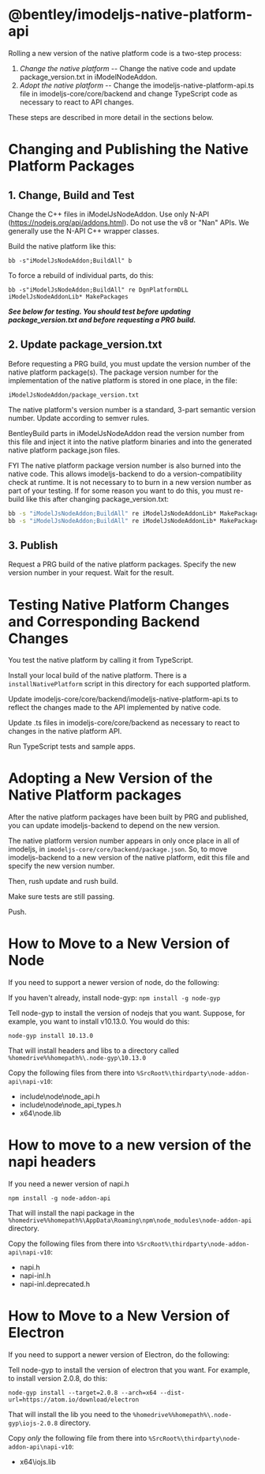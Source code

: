 ﻿# @bentley/imodeljs-native-platform-api

Rolling a new version of the native platform code is a two-step process:
1. *Change the native platform* -- Change the native code and update package_version.txt in iModelNodeAddon.
2. *Adopt the native platform* -- Change the imodeljs-native-platform-api.ts file in imodeljs-core/core/backend and change TypeScript code as necessary to react to API changes.

These steps are described in more detail in the sections below.

# Changing and Publishing the Native Platform Packages

## 1. Change, Build and Test

Change the C++ files in iModelJsNodeAddon. Use only N-API (https://nodejs.org/api/addons.html). Do not use the v8 or "Nan" APIs. We generally use the N-API C++ wrapper classes.

Build the native platform like this:

`bb -s"iModelJsNodeAddon;BuildAll" b`

To force a rebuild of individual parts, do this:

`bb -s"iModelJsNodeAddon;BuildAll" re DgnPlatformDLL iModelJsNodeAddonLib* MakePackages`

***See below for testing. You should test before updating package_version.txt and before requesting a PRG build.***

## 2. Update package_version.txt

Before requesting a PRG build, you must update the version number of the native platform package(s). The package version number for the implementation of the native platform is stored in one place, in the file:
```
iModelJsNodeAddon/package_version.txt
```

The native platform's version number is a standard, 3-part semantic version number. Update according to semver rules.

BentleyBuild parts in iModelJsNodeAddon read the version number from this file and inject it into the native platform binaries and into the generated native platform package.json files.

FYI The native platform package version number is also burned into the native code. This allows imodeljs-backend to do a version-compatibility check at runtime. It is not necessary to to burn in a new version number as part of your testing. If for some reason you want to do this, you must re-build like this after changing package_version.txt:

``` cmd
bb -s "iModelJsNodeAddon;BuildAll" re iModelJsNodeAddonLib* MakePackages -c
bb -s "iModelJsNodeAddon;BuildAll" re iModelJsNodeAddonLib* MakePackages
```

## 3. Publish

Request a PRG build of the native platform packages. Specify the new version number in your request. Wait for the result.

# Testing Native Platform Changes and Corresponding Backend Changes

You test the native platform by calling it from TypeScript.

Install your local build of the native platform. There is a `installNativePlatform` script in this directory for each supported platform.

Update imodeljs-core/core/backend/imodeljs-native-platform-api.ts to reflect the changes made to the API implemented by native code.

Update .ts files in imodeljs-core/core/backend as necessary to react to changes in the native platform API.

Run TypeScript tests and sample apps.

# Adopting a New Version of the Native Platform packages

After the native platform packages have been built by PRG and published, you can update imodeljs-backend to depend on the new version.

The native platform version number appears in only once place in all of imodeljs, in `imodeljs-core/core/backend/package.json`. So, to move imodeljs-backend to a new version of the native platform, edit this file and specify the new version number.

Then, rush update and rush build.

Make sure tests are still passing.

Push.

# How to Move to a New Version of Node

If you need to support a newer version of node, do the following:

If you haven't already, install node-gyp:
`npm install -g node-gyp`

Tell node-gyp to install the version of nodejs that you want. Suppose, for example, you want to install v10.13.0. You would do this:
```
node-gyp install 10.13.0
```

That will install headers and libs to a directory called `%homedrive%%homepath%\.node-gyp\10.13.0`

Copy the following files from there into `%SrcRoot%\thirdparty\node-addon-api\napi-v10`:
* include\node\node_api.h
* include\node\node_api_types.h
* x64\node.lib

# How to move to a new version of the napi headers

If you need a newer version of napi.h
```
npm install -g node-addon-api
```

That will install the napi package in the `%homedrive%%homepath%\AppData\Roaming\npm\node_modules\node-addon-api` directory.

Copy the following files from there into `%SrcRoot%\thirdparty\node-addon-api\napi-v10`:
* napi.h
* napi-inl.h
* napi-inl.deprecated.h

# How to Move to a New Version of Electron

If you need to support a newer version of Electron, do the following:

Tell node-gyp to install the version of electron that you want. For example, to install version 2.0.8, do this:
```
node-gyp install --target=2.0.8 --arch=x64 --dist-url=https://atom.io/download/electron
```

That will install the lib you need to the `%homedrive%%homepath%\.node-gyp\iojs-2.0.8` directory.

Copy *only* the following file from there into `%SrcRoot%\thirdparty\node-addon-api\napi-v10`:
* x64\iojs.lib
